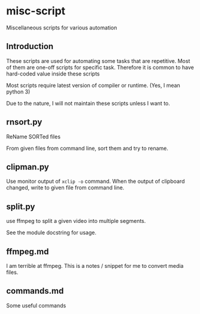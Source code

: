 # misc-script
Miscellaneous scripts for various automation

## Introduction
These scripts are used for automating some tasks that are repetitive.
Most of them are one-off scripts for specific task. Therefore it is common
to have hard-coded value inside these scripts

Most scripts require latest version of compiler or runtime. (Yes, I mean python 3)

Due to the nature, I will not maintain these scripts unless I want to.

## rnsort.py
ReName SORTed files

From given files from command line, sort them and try to rename.

## clipman.py
Use monitor output of `xclip -o` command. When the output of clipboard changed,
write to given file from command line.

## split.py
use ffmpeg to split a given video into multiple segments.

See the module docstring for usage.

## ffmpeg.md
I am terrible at ffmpeg. This is a notes / snippet for me to convert media files.

## commands.md
Some useful commands
